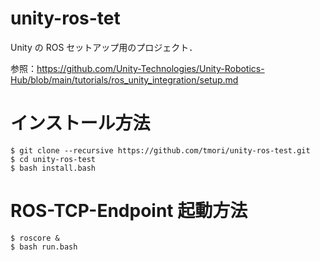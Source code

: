 # unity-ros-tet
Unity の ROS セットアップ用のプロジェクト．

参照：https://github.com/Unity-Technologies/Unity-Robotics-Hub/blob/main/tutorials/ros_unity_integration/setup.md


# インストール方法

```
$ git clone --recursive https://github.com/tmori/unity-ros-test.git
$ cd unity-ros-test
$ bash install.bash
```

# ROS-TCP-Endpoint 起動方法

```
$ roscore &
$ bash run.bash
```
